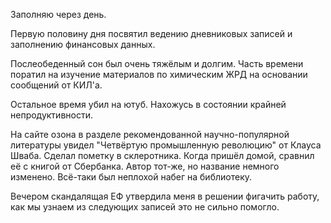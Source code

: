 Заполняю через день.

Первую половину дня посвятил ведению дневниковых записей и заполнению финансовых данных.

Послеобеденный сон был очень тяжёлым и долгим.
Часть времени поратил на изучение материалов по химическим ЖРД на основании сообщений от КИЛ'а.

Остальное время убил на ютуб.
Нахожусь в состоянии крайней непродуктивности.

На сайте озона в разделе рекомендованной научно-популярной литературы увидел "Четвёртую промышленную революцию" от Клауса Шваба. Сделал пометку в склеротника.
Когда пришёл домой, сравнил её с книгой от Сбербанка. Автор тот-же, но название немного изменено. Всё-таки был неплохой набег на библиотеку.

Вечером скандалящая ЕФ утвердила меня в решении фигачить работу, как мы узнаем из следующих записей это не сильно помогло.